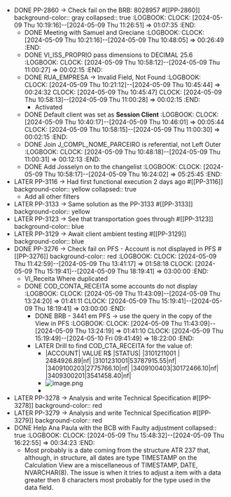 - DONE PP-2860 -> Check fail on the BRB: 8028957 #[[PP-2860]]
  background-color:: gray
  collapsed:: true
  :LOGBOOK:
  CLOCK: [2024-05-09 Thu 10:19:16]--[2024-05-09 Thu 11:26:51] =>  01:07:35
  :END:
	- DONE Meeting with Samuel and Greciane
	  :LOGBOOK:
	  CLOCK: [2024-05-09 Thu 10:21:16]--[2024-05-09 Thu 10:48:05] =>  00:26:49
	  :END:
	- DONE Vl_ISS_PROPRIO pass dimensions to DECIMAL 25.6
	  :LOGBOOK:
	  CLOCK: [2024-05-09 Thu 10:58:12]--[2024-05-09 Thu 11:00:27] =>  00:02:15
	  :END:
	- DONE RUA_EMPRESA -> Invalid Field, Not Found
	  :LOGBOOK:
	  CLOCK: [2024-05-09 Thu 10:21:12]--[2024-05-09 Thu 10:45:44] =>  00:24:32
	  CLOCK: [2024-05-09 Thu 10:45:47]
	  CLOCK: [2024-05-09 Thu 10:58:13]--[2024-05-09 Thu 11:00:28] =>  00:02:15
	  :END:
		- Activated
	- DONE Default client was set as **Session Client**
	  :LOGBOOK:
	  CLOCK: [2024-05-09 Thu 10:40:17]--[2024-05-09 Thu 10:46:01] =>  00:05:44
	  CLOCK: [2024-05-09 Thu 10:58:15]--[2024-05-09 Thu 11:00:30] =>  00:02:15
	  :END:
	- DONE Join J_COMPL_NOME_PARCEIRO is referential, not Left Outer
	  :LOGBOOK:
	  CLOCK: [2024-05-09 Thu 10:48:18]--[2024-05-09 Thu 11:00:31] =>  00:12:13
	  :END:
	- DONE Add Josselyn on to the changelist
	  :LOGBOOK:
	  CLOCK: [2024-05-09 Thu 10:58:17]--[2024-05-09 Thu 16:24:02] =>  05:25:45
	  :END:
- LATER PP-3116 -> Had first functional execution 2 days ago #[[PP-3116]]
  background-color:: yellow
  collapsed:: true
	- Add all other filters
- LATER PP-3133 -> Same solution as the PP-3133 #[[PP-3133]]
  background-color:: yellow
- LATER PP-3123 -> See that transportation goes through #[[PP-3123]]
  background-color:: blue
- LATER PP-3129 -> Await client ambient testing #[[PP-3129]]
  background-color:: blue
- DONE PP-3276 -> Check fail on PFS - Account is not displayed in PFS #[[PP-3276]]
  background-color:: red
  :LOGBOOK:
  CLOCK: [2024-05-09 Thu 11:42:59]--[2024-05-09 Thu 13:41:17] =>  01:58:18
  CLOCK: [2024-05-09 Thu 15:19:41]--[2024-05-09 Thu 18:19:41] =>  03:00:00
  :END:
	- Vl_Receita Where duplicated
	- DONE COD_CONTA_RECEITA some accounts do not display
	  :LOGBOOK:
	  CLOCK: [2024-05-09 Thu 11:43:09]--[2024-05-09 Thu 13:24:20] =>  01:41:11
	  CLOCK: [2024-05-09 Thu 15:19:41]--[2024-05-09 Thu 18:19:41] =>  03:00:00
	  :END:
		- DONE BRB - 3441 em PFS -> use the query in the copy of the View in PFS
		  :LOGBOOK:
		  CLOCK: [2024-05-09 Thu 11:43:09]--[2024-05-09 Thu 13:24:19] =>  01:41:10
		  CLOCK: [2024-05-09 Thu 15:19:49]--[2024-05-10 Fri 09:41:49] =>  18:22:00
		  :END:
		- LATER Drill to find COD_CTA_RECEITA for the value of:
			- |ACCOUNT| VALUE R$ |STATUS|
			  |3101211001 | 2484926.89|nf|
			  |3101231001|53787915.55|nf|
			  |3409100203|2775766.10|nf|
			  |3409100403|30172466.10|nf|
			  |3409300201|3541458.40|nf|
			- ![image.png](../assets/image_1715278664359_0.png)
			-
- LATER PP-3278 -> Analysis and write Technical Specification #[[PP-3278]]
  background-color:: red
- LATER PP-3279 -> Analysis and write Technical Specification #[[PP-3279]]
  background-color:: red
- DONE Help Ana Paula with the BCB with Faulty adjustment
  collapsed:: true
  :LOGBOOK:
  CLOCK: [2024-05-09 Thu 15:48:32]--[2024-05-09 Thu 16:22:55] =>  00:34:23
  :END:
	- Most probably is a date coming from the structure ATR 237 that, although, in structure, all dates are type TIMESTAMP on the Calculation View are a miscellaneous of TIMESTAMP, DATE, NVARCHAR(8).
	  The issue is when it tries to adjust a item with a data greater then 8 characters most probably for the type used in the data field.